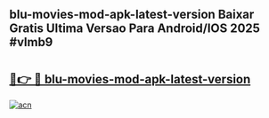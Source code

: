 ## blu-movies-mod-apk-latest-version Baixar Gratis Ultima Versao Para Android/IOS 2025 #vlmb9

# <h2><a href="https://ainizakaria.my?title=blu-movies-mod-apk-latest-version&ref=20M">🔗👉 🔴 blu-movies-mod-apk-latest-version</a></h2>

[![acn](https://github.com/user-attachments/assets/0f9c940e-d8b0-45ae-aac7-cd30a18b3e1c)](https://ainizakaria.my?title=blu-movies-mod-apk-latest-version&ref=20M)

